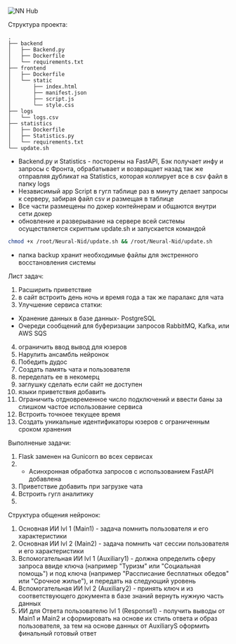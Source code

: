 
![NN Hub](https://github.com/AbaddonTi/Neural-Nid/assets/145202297/a4e3c1e7-901a-4b92-9ccd-65eb1c1e6f97)

Структура проекта:
```
.
├── backend
│   ├── Backend.py
│   ├── Dockerfile
│   └── requirements.txt
├── frontend
│   ├── Dockerfile
│   └── static
│       ├── index.html
│       ├── manifest.json
│       ├── script.js
│       └── style.css
├── logs
│   └── logs.csv
├── statistics
│   ├── Dockerfile
│   ├── Statistics.py
│   └── requirements.txt
└── update.sh
```

- Backend.py и Statistics - посторены на FastAPI, Бэк получает инфу и запросы с Фронта, обрабатывает и возвращает назад так же отправляя дубликат на Statistics, которая коллирует все в csv файл в папку logs
- Независимый app Script в гугл таблице раз в минуту делает запросы к серверу, забирая файл csv и размещая в таблице
- Все части размещены по докер контейнерам и общаются внутри сети докер
- обновление и разверывание на сервере всей системы осуществляется скриптым update.sh и запускается командой
```bash
chmod +x /root/Neural-Nid/update.sh && /root/Neural-Nid/update.sh
```
- папка backup хранит необходимые файлы для экстренного восстановления системы

Лист задач:
1) Расширить приветствие
2) в сайт встроить день ночь и время года  а так же паралакс для чата
3) Улучшение сервиса статки:
- Хранение данных в базе данных- PostgreSQL
- Очереди сообщений для буферизации запросов  RabbitMQ, Kafka, или AWS SQS
4) ограничить ввод вывод для юзеров
5) Нарулить ансамбль нейронок
6) Победить дудос
7) Создать память чата и пользователя
8) переделать ее в некомерц
9) заглушку сделать если сайт не доступен
10) языки приветствия добавить
11) Ограничить отдновременное число подключений и ввести баны за слишком частое использование сервиса
12) Встроить точноее текущее время
13) Создать уникальные идентификаторы юзеров с ограниченным сроком хранения


Выполненые задачи:
1) Flask заменен на Gunicorn во всех сервисах
2) - Асинхронная обработка запросов с использованием FastAPI добавлена
3) Приветствие добавить при загрузке чата
4) Встроить гугл аналитику
5) 

Структура общения нейронок:
1) Основная ИИ lvl 1 (Main1) - задача помнить пользователя и его характеристики
2) Основная ИИ lvl 2 (Main2) - задача помнить чат сессии пользователя и его характеристики
3) Вспомогательная ИИ lvl 1 (Auxiliary1) - должна определить сферу запроса ввиде ключа (например "Туризм" или "Социальная помощь") и под ключа (например "Рассписание бесплатных обедов" или "Срочное жилье"), и передать на следующий уровень
4) Вспомогательная ИИ lvl 2 (Auxiliary2) - принять ключ и из соответствующего документа в базе знаний вернуть нужную часть данных
5) ИИ для Ответа пользователю lvl 1 (Response1) - получить выводы от Main1 и Main2 и сформировать на основе их стиль ответа и образ пользователя, за тем на основе данных от AuxiliaryS оформить финальный готовый ответ
